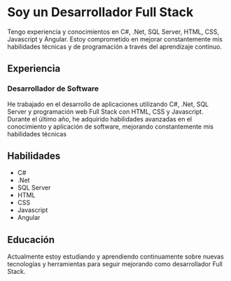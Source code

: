 <h1>Soy un Desarrollador Full Stack</h1>

<p>Tengo experiencia y conocimientos en C#, .Net, SQL Server, HTML, CSS, Javascript y Angular. Estoy comprometido en mejorar constantemente mis habilidades técnicas y de programación a través del aprendizaje continuo.</p>

<h2>Experiencia</h2>

<h3>Desarrollador de Software </h3>

<p>He trabajado en el desarrollo de aplicaciones utilizando C#, .Net, SQL Server y programación web Full Stack con HTML, CSS y Javascript. Durante el último año, he adquirido habilidades avanzadas en el conocimiento y aplicación de software, mejorando constantemente mis habilidades técnicas</p>

<h2>Habilidades</h2>

<ul>
  <li>C#</li>
  <li>.Net</li>
  <li>SQL Server</li>
  <li>HTML</li>
  <li>CSS</li>
  <li>Javascript</li>
  <li>Angular</li>
</ul>

<h2>Educación</h2>

<p>Actualmente estoy estudiando y aprendiendo continuamente sobre nuevas tecnologías y herramientas para seguir mejorando como desarrollador Full Stack.</p>



